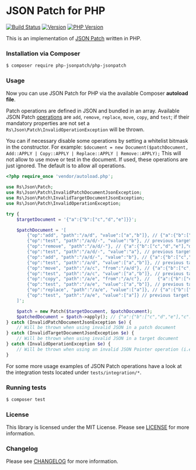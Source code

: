 # JSON Patch for PHP

[![Build Status](https://secure.travis-ci.org/raphaelstolt/php-jsonpatch.png)](http://travis-ci.org/raphaelstolt/php-jsonpatch) [![Version](http://img.shields.io/packagist/v/php-jsonpatch/php-jsonpatch.svg?style=flat)](https://packagist.org/packages/php-jsonpatch/php-jsonpatch) [![PHP Version](http://img.shields.io/badge/php-5.4+-ff69b4.svg)](https://packagist.org/packages/php-jsonpatch/php-jsonpatch)

This is an implementation of [JSON Patch](http://tools.ietf.org/html/rfc6902) written in PHP.

### Installation via Composer

``` bash
$ composer require php-jsonpatch/php-jsonpatch
```

### Usage

Now you can use JSON Patch for PHP via the available Composer **autoload file**.

Patch operations are defined in JSON and bundled in an array. Available JSON Patch
[operations](http://tools.ietf.org/html/rfc6902#section-4) are `add`, `remove`, `replace`, `move`, `copy`,
and `test`; if their mandatory properties are not set a `Rs\Json\Patch\InvalidOperationException` will be
thrown.

You can if necessary disable some operations by setting a whitelist bitmask in the constructor.
For example: `$document = new Document($patchDocument, Add::APPLY | Copy::APPLY | Replace::APPLY | Remove::APPLY);`
This will not allow to use move or test in the document. If used, these operations are just ignored.
The default is to allow all operations.

``` php
<?php require_once 'vendor/autoload.php';

use Rs\Json\Patch;
use Rs\Json\Patch\InvalidPatchDocumentJsonException;
use Rs\Json\Patch\InvalidTargetDocumentJsonException;
use Rs\Json\Patch\InvalidOperationException;

try {
    $targetDocument = '{"a":{"b":["c","d","e"]}}';

    $patchDocument = '[
        {"op":"add", "path":"/a/d", "value":["a","b"]}, // {"a":{"b":["c","d","e"],"d":["a","b"]}}
        {"op":"test", "path":"/a/d/-", "value":"b"}, // previous target document
        {"op":"remove", "path":"/a/d/-"}, // {"a":{"b":["c","d","e"],"d":["a"]}}
        {"op":"test", "path":"/a/d/-", "value":"a"}, // previous target document
        {"op":"add", "path":"/a/d/-", "value":"b"}, // {"a":{"b":["c","d","e"],"d":["a","b"]}}
        {"op":"test", "path":"/a/d", "value":["a","b"]}, // previous target document
        {"op":"move", "path":"/a/c", "from":"/a/d"}, // {"a":{"b":["c","d","e"],"c":["a","b"]}}
        {"op":"test", "path":"/a/c", "value":["a","b"]}, // previous target document
        {"op":"copy", "path":"/a/e", "from":"/a/c"}, //   {"a":{"b":["c","d","e"],"c":["a","b"],"e":["a","b"]}}
        {"op":"test", "path":"/a/e", "value":["a","b"]}, // previous target document
        {"op":"replace", "path":"/a/e", "value":["a"]}, // {"a":{"b":["c","d","e"],"c":["a","b"],"e":["a"]}}
        {"op":"test", "path":"/a/e", "value":["a"]} // previous target document
    ]';

    $patch = new Patch($targetDocument, $patchDocument);
    $patchedDocument = $patch->apply(); // {"a":{"b":["c","d","e"],"c":["a","b"],"e":["a"]}}
} catch (InvalidPatchDocumentJsonException $e) {
    // Will be thrown when using invalid JSON in a patch document
} catch (InvalidTargetDocumentJsonException $e) {
    // Will be thrown when using invalid JSON in a target document
} catch (InvalidOperationException $e) {
    // Will be thrown when using an invalid JSON Pointer operation (i.e. missing property)
}
```
For some more usage examples of JSON Patch operations have a look at the
integration tests located under `tests/integration/*`.

### Running tests

``` bash
$ composer test
```

### License

This library is licensed under the MIT License. Please see [LICENSE](LICENSE.md) for more information.

### Changelog
Please see [CHANGELOG](CHANGELOG.md) for more information.
